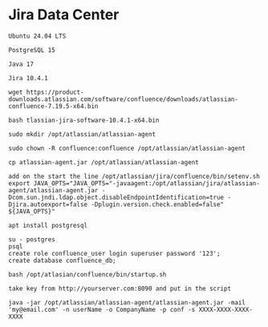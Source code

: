 # Jira Data Center


```Ubuntu 24.04 LTS```

```PostgreSQL 15```

```Java 17```

```Jira 10.4.1```




```
wget https://product-downloads.atlassian.com/software/confluence/downloads/atlassian-confluence-7.19.5-x64.bin

bash tlassian-jira-software-10.4.1-x64.bin

sudo mkdir /opt/atlassian/atlassian-agent

sudo chown -R confluence:confluence /opt/atlassian/atlassian-agent

cp atlassian-agent.jar /opt/atlassian/atlassian-agent

add on the start the line /opt/atlassian/jira/confluence/bin/setenv.sh
export JAVA_OPTS="JAVA_OPTS="-javaagent:/opt/atlassian/jira/atlassian-agent/atlassian-agent.jar -Dcom.sun.jndi.ldap.object.disableEndpointIdentification=true -Djira.autoexport=false -Dplugin.version.check.enabled=false" ${JAVA_OPTS}"

apt install postgresql

su - postgres
psql
create role confluence_user login superuser password '123';
create database confluence_db;

bash /opt/atlasian/confluence/bin/startup.sh

take key from http://yourserver.com:8090 and put in the script
```






```java -jar /opt/atlassian/atlassian-agent/atlassian-agent.jar -mail 'my@email.com' -n userName -o CompanyName -p conf -s XXXX-XXXX-XXXX-XXXX```
